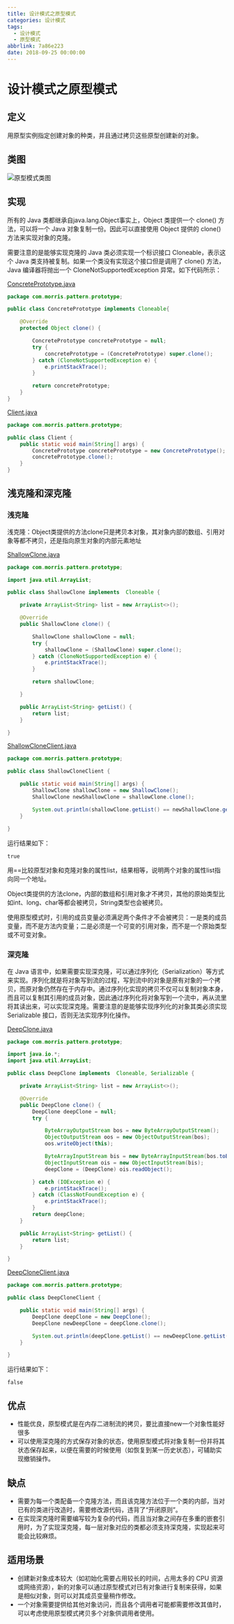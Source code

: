 ```yaml
---
title: 设计模式之原型模式
categories: 设计模式
tags:
  - 设计模式
  - 原型模式
abbrlink: 7a86e223
date: 2018-09-25 00:00:00
---
```


# 设计模式之原型模式
## 定义
用原型实例指定创建对象的种类，并且通过拷贝这些原型创建新的对象。

## 类图
![原型模式类图](https://github.com/morris131/morris-book/raw/master/%E5%90%8E%E7%AB%AF%E5%BC%80%E5%8F%91/Java/%E8%AE%BE%E8%AE%A1%E6%A8%A1%E5%BC%8F/images/%E5%8E%9F%E5%9E%8B%E6%A8%A1%E5%BC%8F%E7%B1%BB%E5%9B%BE.png)

## 实现
所有的 Java 类都继承自java.lang.Object事实上，Object 类提供一个 clone() 方法，可以将一个 Java 对象复制一份。因此可以直接使用 Object 提供的 clone() 方法来实现对象的克隆。

需要注意的是能够实现克隆的 Java 类必须实现一个标识接口 Cloneable，表示这个 Java 类支持被复制。如果一个类没有实现这个接口但是调用了 clone() 方法，Java 编译器将抛出一个 CloneNotSupportedException 异常。如下代码所示：

[ConcretePrototype.java](https://github.com/morris131/morris-book/tree/master/%E5%90%8E%E7%AB%AF%E5%BC%80%E5%8F%91/Java/%E8%AE%BE%E8%AE%A1%E6%A8%A1%E5%BC%8F/pattern/src/main/java/com/morris/pattern/prototype/ConcretePrototype.java)
```java
package com.morris.pattern.prototype;

public class ConcretePrototype implements Cloneable{

    @Override
    protected Object clone() {

        ConcretePrototype concretePrototype = null;
        try {
            concretePrototype = (ConcretePrototype) super.clone();
        } catch (CloneNotSupportedException e) {
            e.printStackTrace();
        }

        return concretePrototype;
    }
}
```
[Client.java](https://github.com/morris131/morris-book/tree/master/%E5%90%8E%E7%AB%AF%E5%BC%80%E5%8F%91/Java/%E8%AE%BE%E8%AE%A1%E6%A8%A1%E5%BC%8F/pattern/src/main/java/com/morris/pattern/prototype/Client.java)

```java
package com.morris.pattern.prototype;

public class Client {
    public static void main(String[] args) {
        ConcretePrototype concretePrototype = new ConcretePrototype();
        concretePrototype.clone();
    }
}
```

## 浅克隆和深克隆

### 浅克隆
浅克隆：Object类提供的方法clone只是拷贝本对象，其对象内部的数组、引用对象等都不拷贝，还是指向原生对象的内部元素地址

[ShallowClone.java](https://github.com/morris131/morris-book/tree/master/%E5%90%8E%E7%AB%AF%E5%BC%80%E5%8F%91/Java/%E8%AE%BE%E8%AE%A1%E6%A8%A1%E5%BC%8F/pattern/src/main/java/com/morris/pattern/prototype/ShallowClone.java)
```java
package com.morris.pattern.prototype;

import java.util.ArrayList;

public class ShallowClone implements  Cloneable {

    private ArrayList<String> list = new ArrayList<>();

    @Override
    public ShallowClone clone() {

        ShallowClone shallowClone = null;
        try {
            shallowClone = (ShallowClone) super.clone();
        } catch (CloneNotSupportedException e) {
            e.printStackTrace();
        }

        return shallowClone;

    }

    public ArrayList<String> getList() {
        return list;
    }

}
```
[ShallowCloneClient.java](https://github.com/morris131/morris-book/tree/master/%E5%90%8E%E7%AB%AF%E5%BC%80%E5%8F%91/Java/%E8%AE%BE%E8%AE%A1%E6%A8%A1%E5%BC%8F/pattern/src/main/java/com/morris/pattern/prototype/ShallowCloneClient.java)
```java
package com.morris.pattern.prototype;

public class ShallowCloneClient {

    public static void main(String[] args) {
        ShallowClone shallowClone = new ShallowClone();
        ShallowClone newShallowClone = shallowClone.clone();

        System.out.println(shallowClone.getList() == newShallowClone.getList());
    }
    
}
```
运行结果如下：
```
true
```
用==比较原型对象和克隆对象的属性list，结果相等，说明两个对象的属性list指向同一个地址。

Object类提供的方法clone，内部的数组和引用对象才不拷贝，其他的原始类型比如int、long、char等都会被拷贝，String类型也会被拷贝。

使用原型模式时，引用的成员变量必须满足两个条件才不会被拷贝：一是类的成员变量，而不是方法内变量；二是必须是一个可变的引用对象，而不是一个原始类型或不可变对象。

### 深克隆
在 Java 语言中，如果需要实现深克隆，可以通过序列化（Serialization）等方式来实现。序列化就是将对象写到流的过程，写到流中的对象是原有对象的一个拷贝，而原对象仍然存在于内存中。通过序列化实现的拷贝不仅可以复制对象本身，而且可以复制其引用的成员对象，因此通过序列化将对象写到一个流中，再从流里将其读出来，可以实现深克隆。需要注意的是能够实现序列化的对象其类必须实现 Serializable 接口，否则无法实现序列化操作。

[DeepClone.java](https://github.com/morris131/morris-book/tree/master/%E5%90%8E%E7%AB%AF%E5%BC%80%E5%8F%91/Java/%E8%AE%BE%E8%AE%A1%E6%A8%A1%E5%BC%8F/pattern/src/main/java/com/morris/pattern/prototype/DeepClone.java)
```java
package com.morris.pattern.prototype;

import java.io.*;
import java.util.ArrayList;

public class DeepClone implements  Cloneable, Serializable {

    private ArrayList<String> list = new ArrayList<>();

    @Override
    public DeepClone clone() {
        DeepClone deepClone = null;
        try {

            ByteArrayOutputStream bos = new ByteArrayOutputStream();
            ObjectOutputStream oos = new ObjectOutputStream(bos);
            oos.writeObject(this);

            ByteArrayInputStream bis = new ByteArrayInputStream(bos.toByteArray());
            ObjectInputStream ois = new ObjectInputStream(bis);
            deepClone = (DeepClone) ois.readObject();

        } catch (IOException e) {
            e.printStackTrace();
        } catch (ClassNotFoundException e) {
            e.printStackTrace();
        }
        return deepClone;
    }

    public ArrayList<String> getList() {
        return list;
    }

}
```
[DeepCloneClient.java](https://github.com/morris131/morris-book/tree/master/%E5%90%8E%E7%AB%AF%E5%BC%80%E5%8F%91/Java/%E8%AE%BE%E8%AE%A1%E6%A8%A1%E5%BC%8F/pattern/src/main/java/com/morris/pattern/prototype/DeepCloneClient.java)
```java
package com.morris.pattern.prototype;

public class DeepCloneClient {

    public static void main(String[] args) {
        DeepClone deepClone = new DeepClone();
        DeepClone newDeepClone = deepClone.clone();

        System.out.println(deepClone.getList() == newDeepClone.getList());
    }

}
```
运行结果如下：
```
false
```

## 优点
- 性能优良，原型模式是在内存二进制流的拷贝，要比直接new一个对象性能好很多
- 可以使用深克隆的方式保存对象的状态，使用原型模式将对象复制一份并将其状态保存起来，以便在需要的时候使用（如恢复到某一历史状态），可辅助实现撤销操作。

## 缺点
- 需要为每一个类配备一个克隆方法，而且该克隆方法位于一个类的内部，当对已有的类进行改造时，需要修改源代码，违背了“开闭原则”。
- 在实现深克隆时需要编写较为复杂的代码，而且当对象之间存在多重的嵌套引用时，为了实现深克隆，每一层对象对应的类都必须支持深克隆，实现起来可能会比较麻烦。

## 适用场景
- 创建新对象成本较大（如初始化需要占用较长的时间，占用太多的 CPU 资源或网络资源），新的对象可以通过原型模式对已有对象进行复制来获得，如果是相似对象，则可以对其成员变量稍作修改。
- 一个对象需要提供给其他对象访问，而且各个调用者可能都需要修改其值时，可以考虑使用原型模式拷贝多个对象供调用者使用。